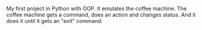 My first project in Python with OOP.
It emulates the coffee machine.
The coffee machine gets a command, does an action and changes status.
And it does it until it gets an "exit" command.
